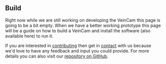 ## Build
Right now while we are still working on developing the VeinCam this page is going to be a bit empty. When we have a better working prototype this page will be a guide on how to build a VeinCam and install the software (also available here) to run it.

If you are interested in [contributing](/Site-Pages/Contribute.md) then get in [contact](/Site-Pages/Contact.md) with us because we'd love to have any feedback and input you could provide. For more details you can also visit our [repository on GitHub](https://github.com/chrisbodger/VeinCam).
